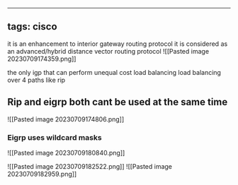
---
tags: cisco
---

it is an enhancement to interior gateway routing protocol
it is considered as an advanced/hybrid distance vector routing protocol
![[Pasted image 20230709174359.png]]

the only igp that can perform unequal cost load balancing load balancing  over 4 paths like rip

## Rip and eigrp both cant be used at the same time
![[Pasted image 20230709174806.png]]

### Eigrp uses wildcard masks
![[Pasted image 20230709180840.png]]

![[Pasted image 20230709182522.png]]
 ![[Pasted image 20230709182959.png]]
